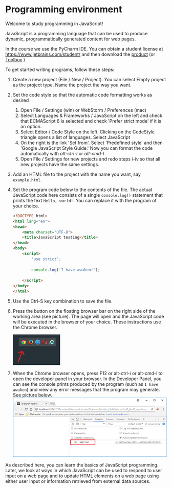# Programming environment

Welcome to study programming in JavaScript!

JavaScript is a programming language that can be used to produce dynamic, programmatically generated content for web pages.

In the course we use the PyCharm IDE. You can obtain a student license at https://www.jetbrains.com/student/ and then download the [product](https://www.jetbrains.com/pycharm/) (or [Toolbox](https://www.jetbrains.com/Toolbox-app/).)

To get started writing programs, follow these steps:

1. Create a new project (File / New / Project). You can select Empty project as the project type. Name the project the way you want.
2. Set the code style so that the automatic code formatting works as desired
    1. Open File / Settings (win) or WebStorm / Preferences (mac)
    2. Select Languages & Frameworks / JavaScript on the left and check that ECMAScript 6 is selected and check 'Prefer strict mode' if it is an option.
    3. Select Editor / Code Style on the left. Clicking on the CodeStyle triangle opens a list of languages. Select JavaScript
    4. On the right is the link 'Set from'. Select 'Predefined style' and then 'Google JavaScript Style Guide.' Now you can format the code automatically with _alt-ctrl-l_ or _alt-cmd-l_
    5. Open File / Settings for new projects and redo steps i-iv so that all new projects have the same settings.
3. Add an HTML file to the project with the name you want, say `example.html`.
4. Set the program code below to the contents of the file. The actual JavaScript code here consists of a single `console.log()` statement that prints the text `Hello, world!`.
   You can replace it with the program of your choice.

    ```html
    <!DOCTYPE html>
    <html lang="en">
    <head>
        <meta charset="UTF-8">
        <title>JavaScript testing</title>
    </head>
    <body>
        <script>
            'use strict';
            
            console.log('I have awaken!');
    
        </script>
    </body>
    </html>
    ```

5. Use the Ctrl-S key combination to save the file.
6. Press the button on the floating browser bar on the right side of the working area (see picture). The page will open and the JavaScript code will be executed in the browser of your choice. These instructions use the Chrome browser.

    ![selainpalkki](img/selainpalkki.png)

7. When the Chrome browser opens, press F12 or alt-ctrl-i or alt-cmd-i to open the developer panel in your browser. In the Developer Panel, you can see the console prints produced by the program (such as `I have awaken`) and view any error messages that the program may generate. See picture below.
    ![konsolituloste](img/konsolituloste.png)

As described here, you can learn the basics of JavaScript programming.
Later, we look at ways in which JavaScript can be used to respond to user input on a web page and to update HTML elements on a web page using either user input or information retrieved from external data sources.
